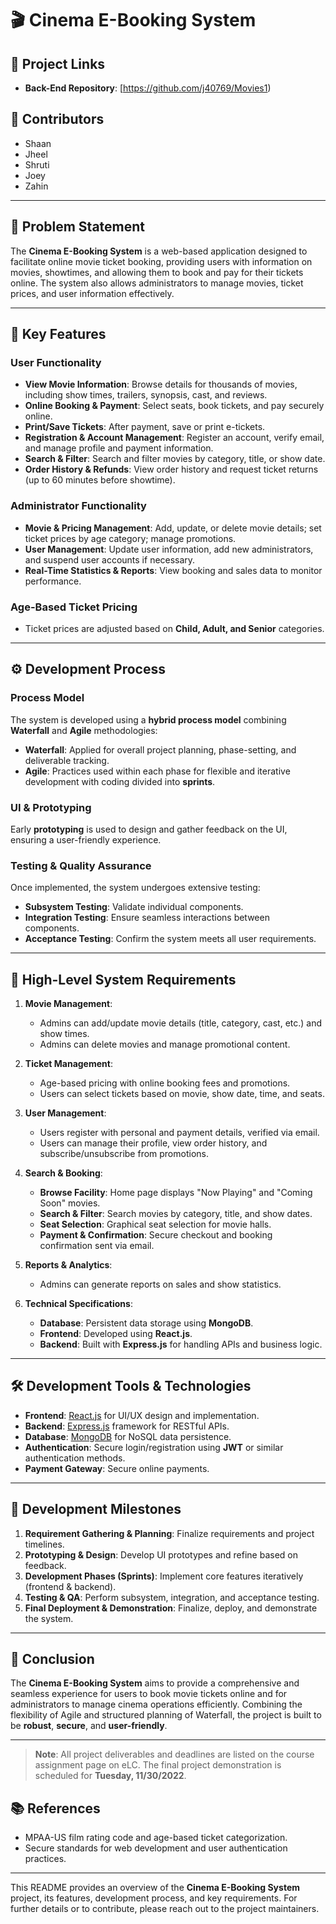 # 🎬 Cinema E-Booking System

## 🔗 Project Links
- **Back-End Repository**: [https://github.com/j40769/Movies1)

## 👥 Contributors
- Shaan
- Jheel
- Shruti
- Joey
- Zahin

---

## 📜 Problem Statement

The **Cinema E-Booking System** is a web-based application designed to facilitate online movie ticket booking, providing users with information on movies, showtimes, and allowing them to book and pay for their tickets online. The system also allows administrators to manage movies, ticket prices, and user information effectively.

---

## 🌟 Key Features

### User Functionality
- **View Movie Information**: Browse details for thousands of movies, including show times, trailers, synopsis, cast, and reviews.
- **Online Booking & Payment**: Select seats, book tickets, and pay securely online.
- **Print/Save Tickets**: After payment, save or print e-tickets.
- **Registration & Account Management**: Register an account, verify email, and manage profile and payment information.
- **Search & Filter**: Search and filter movies by category, title, or show date.
- **Order History & Refunds**: View order history and request ticket returns (up to 60 minutes before showtime).

### Administrator Functionality
- **Movie & Pricing Management**: Add, update, or delete movie details; set ticket prices by age category; manage promotions.
- **User Management**: Update user information, add new administrators, and suspend user accounts if necessary.
- **Real-Time Statistics & Reports**: View booking and sales data to monitor performance.

### Age-Based Ticket Pricing
- Ticket prices are adjusted based on **Child, Adult, and Senior** categories.

---

## ⚙️ Development Process

### Process Model
The system is developed using a **hybrid process model** combining **Waterfall** and **Agile** methodologies:
- **Waterfall**: Applied for overall project planning, phase-setting, and deliverable tracking.
- **Agile**: Practices used within each phase for flexible and iterative development with coding divided into **sprints**.

### UI & Prototyping
Early **prototyping** is used to design and gather feedback on the UI, ensuring a user-friendly experience.

### Testing & Quality Assurance
Once implemented, the system undergoes extensive testing:
- **Subsystem Testing**: Validate individual components.
- **Integration Testing**: Ensure seamless interactions between components.
- **Acceptance Testing**: Confirm the system meets all user requirements.

---

## 🚀 High-Level System Requirements

1. **Movie Management**: 
   - Admins can add/update movie details (title, category, cast, etc.) and show times.
   - Admins can delete movies and manage promotional content.

2. **Ticket Management**: 
   - Age-based pricing with online booking fees and promotions.
   - Users can select tickets based on movie, show date, time, and seats.

3. **User Management**: 
   - Users register with personal and payment details, verified via email.
   - Users can manage their profile, view order history, and subscribe/unsubscribe from promotions.

4. **Search & Booking**: 
   - **Browse Facility**: Home page displays "Now Playing" and "Coming Soon" movies.
   - **Search & Filter**: Search movies by category, title, and show dates.
   - **Seat Selection**: Graphical seat selection for movie halls.
   - **Payment & Confirmation**: Secure checkout and booking confirmation sent via email.

5. **Reports & Analytics**: 
   - Admins can generate reports on sales and show statistics.

6. **Technical Specifications**:
   - **Database**: Persistent data storage using **MongoDB**.
   - **Frontend**: Developed using **React.js**.
   - **Backend**: Built with **Express.js** for handling APIs and business logic.

---

## 🛠️ Development Tools & Technologies
- **Frontend**: [React.js](https://reactjs.org/) for UI/UX design and implementation.
- **Backend**: [Express.js](https://expressjs.com/) framework for RESTful APIs.
- **Database**: [MongoDB](https://www.mongodb.com/) for NoSQL data persistence.
- **Authentication**: Secure login/registration using **JWT** or similar authentication methods.
- **Payment Gateway**: Secure online payments.

---

## 📆 Development Milestones
1. **Requirement Gathering & Planning**: Finalize requirements and project timelines.
2. **Prototyping & Design**: Develop UI prototypes and refine based on feedback.
3. **Development Phases (Sprints)**: Implement core features iteratively (frontend & backend).
4. **Testing & QA**: Perform subsystem, integration, and acceptance testing.
5. **Final Deployment & Demonstration**: Finalize, deploy, and demonstrate the system.

---

## 📝 Conclusion
The **Cinema E-Booking System** aims to provide a comprehensive and seamless experience for users to book movie tickets online and for administrators to manage cinema operations efficiently. Combining the flexibility of Agile and structured planning of Waterfall, the project is built to be **robust**, **secure**, and **user-friendly**.

---

> **Note**: All project deliverables and deadlines are listed on the course assignment page on eLC. The final project demonstration is scheduled for **Tuesday, 11/30/2022**.

## 📚 References
- MPAA-US film rating code and age-based ticket categorization.
- Secure standards for web development and user authentication practices.

---

This README provides an overview of the **Cinema E-Booking System** project, its features, development process, and key requirements. For further details or to contribute, please reach out to the project maintainers.
